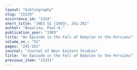 ```yaml
---
layout: "bibliography"
slug: "15328"
occurrence_id: "2324"
short_title: "JNES 52 (1993), 241-261"
author: "Beaulieu, Paul-A."
publication_year: "1993"
title: "An Episode in the Fall of Babylon to the Persians"
volume_no_: "52"
pages: "241-261"
journal: "Journal of Near Eastern Studies"
title: "An Episode in the Fall of Babylon to the Persians"
previous_item: "15331"
---
```

